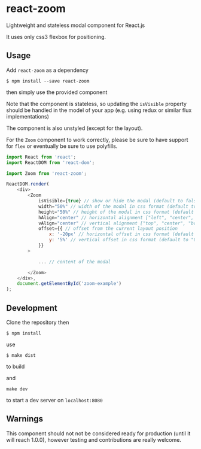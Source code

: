 react-zoom
===========

Lightweight and stateless modal component for React.js

It uses only css3 flexbox for positioning.

Usage
-----
Add `react-zoom` as a dependency

`$ npm install --save react-zoom`

then simply use the provided component

Note that the component is stateless, so updating the `isVisible` property should
be handled in the model of your app (e.g. using redux or similar flux
implementations)

The component is also unstyled (except for the layout).

For the `Zoom` component to work correctly, please be sure to have support for
`flex` or eventually be sure to use polyfills.

```javascript
import React from 'react';
import ReactDOM from 'react-dom';

import Zoom from 'react-zoom';

ReactDOM.render(
    <div>
        <Zoom
            isVisible={true} // show or hide the modal (default to false)
            width="50%" // width of the modal in css format (default to "100%")
            height="50%" // height of the modal in css format (default to "100%")
            hAlign="center" // horizontal alignment ["left", "center", "right"] (default to "center")
            vAlign="center" // vertical alignment ["top", "center", "bottom"] (default to "center")
            offset={{ // offset from the current layout position
                x: '-20px' // horizontal offset in css format (default to "0")
                y: '5%' // vertical offset in css format (default to "0")
            }}
        >

            ... // content of the modal

        </Zoom>
    </div>,
    document.getElementById('zoom-example')
);

```

Development
-----------
Clone the repository then

`$ npm install`

use

`$ make dist`

to build

and

`make dev`

to start a dev server on `localhost:8080`

Warnings
--------
This component should not not be considered ready for production (until it will reach 1.0.0),
however testing and contributions are really welcome.
